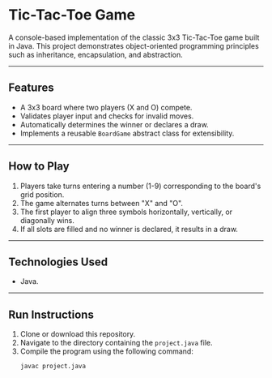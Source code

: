 # Tic-Tac-Toe Game

A console-based implementation of the classic 3x3 Tic-Tac-Toe game built in Java. This project demonstrates object-oriented programming principles such as inheritance, encapsulation, and abstraction.

---

## Features
- A 3x3 board where two players (X and O) compete.
- Validates player input and checks for invalid moves.
- Automatically determines the winner or declares a draw.
- Implements a reusable `BoardGame` abstract class for extensibility.

---

## How to Play
1. Players take turns entering a number (1-9) corresponding to the board's grid position.
2. The game alternates turns between "X" and "O".
3. The first player to align three symbols horizontally, vertically, or diagonally wins.
4. If all slots are filled and no winner is declared, it results in a draw.

---

## Technologies Used
- Java.

---

## Run Instructions
1. Clone or download this repository.
2. Navigate to the directory containing the `project.java` file.
3. Compile the program using the following command:
   ```bash
   javac project.java
